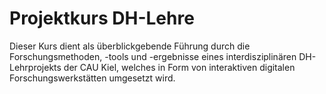 # Projektkurs DH-Lehre 
Dieser Kurs dient als überblickgebende Führung durch die Forschungsmethoden, -tools und -ergebnisse eines interdisziplinären DH-Lehrprojekts der CAU Kiel, welches in Form von interaktiven digitalen Forschungswerkstätten umgesetzt wird. 
